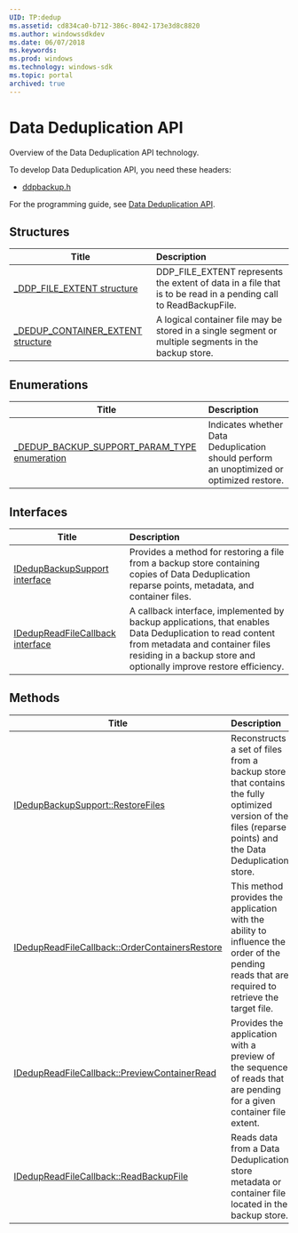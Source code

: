 ```yaml
---
UID: TP:dedup
ms.assetid: cd834ca0-b712-386c-8042-173e3d8c8820
ms.author: windowssdkdev
ms.date: 06/07/2018
ms.keywords: 
ms.prod: windows
ms.technology: windows-sdk
ms.topic: portal
archived: true
---
```


# Data Deduplication API



Overview of the Data Deduplication API technology.

To develop Data Deduplication API, you need these headers:

 * [ddpbackup.h](..\ddpbackup\index.md)

For the programming guide, see [Data Deduplication API](/previous-versions/windows/desktop/dedup).

## Structures

| Title   | Description   |
| ---- |:---- |
| [_DDP_FILE_EXTENT structure](..\ddpbackup\ns-ddpbackup-_ddp_file_extent.md) | DDP_FILE_EXTENT represents the extent of data in a file that is to be read in a pending call to ReadBackupFile. |
| [_DEDUP_CONTAINER_EXTENT structure](..\ddpbackup\ns-ddpbackup-_dedup_container_extent.md) | A logical container file may be stored in a single segment or multiple segments in the backup store. |

## Enumerations

| Title   | Description   |
| ---- |:---- |
| [_DEDUP_BACKUP_SUPPORT_PARAM_TYPE enumeration](..\ddpbackup\ne-ddpbackup-_dedup_backup_support_param_type.md) | Indicates whether Data Deduplication should perform an unoptimized or optimized restore. |

## Interfaces

| Title   | Description   |
| ---- |:---- |
| [IDedupBackupSupport interface](..\ddpbackup\nn-ddpbackup-idedupbackupsupport.md) | Provides a method for restoring a file from a backup store containing copies of Data Deduplication reparse points, metadata, and container files. |
| [IDedupReadFileCallback interface](..\ddpbackup\nn-ddpbackup-idedupreadfilecallback.md) | A callback interface, implemented by backup applications, that enables Data Deduplication to read content from metadata and container files residing in a backup store and optionally improve restore efficiency. |

## Methods

| Title   | Description   |
| ---- |:---- |
| [IDedupBackupSupport::RestoreFiles](..\ddpbackup\nf-ddpbackup-idedupbackupsupport-restorefiles.md) | Reconstructs a set of files from a backup store that contains the fully optimized version of the files (reparse points) and the Data Deduplication store. |
| [IDedupReadFileCallback::OrderContainersRestore](..\ddpbackup\nf-ddpbackup-idedupreadfilecallback-ordercontainersrestore.md) | This method provides the application with the ability to influence the order of the pending reads that are required to retrieve the target file. |
| [IDedupReadFileCallback::PreviewContainerRead](..\ddpbackup\nf-ddpbackup-idedupreadfilecallback-previewcontainerread.md) | Provides the application with a preview of the sequence of reads that are pending for a given container file extent. |
| [IDedupReadFileCallback::ReadBackupFile](..\ddpbackup\nf-ddpbackup-idedupreadfilecallback-readbackupfile.md) | Reads data from a Data Deduplication store metadata or container file located in the backup store. |
